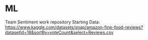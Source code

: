 # ML
Team Sentiment work repository
Starting Data:
https://www.kaggle.com/datasets/snap/amazon-fine-food-reviews?datasetId=18&sortBy=voteCount&select=Reviews.csv

